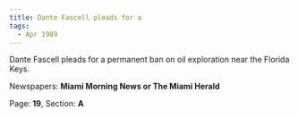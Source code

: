 ```yaml
---  
title: Dante Fascell pleads for a  
tags:  
  - Apr 1989  
---  
```

  
Dante Fascell pleads for a permanent ban on oil exploration near the Florida Keys.  
  
Newspapers: **Miami Morning News or The Miami Herald**  
  
Page: **19**, Section: **A** 
